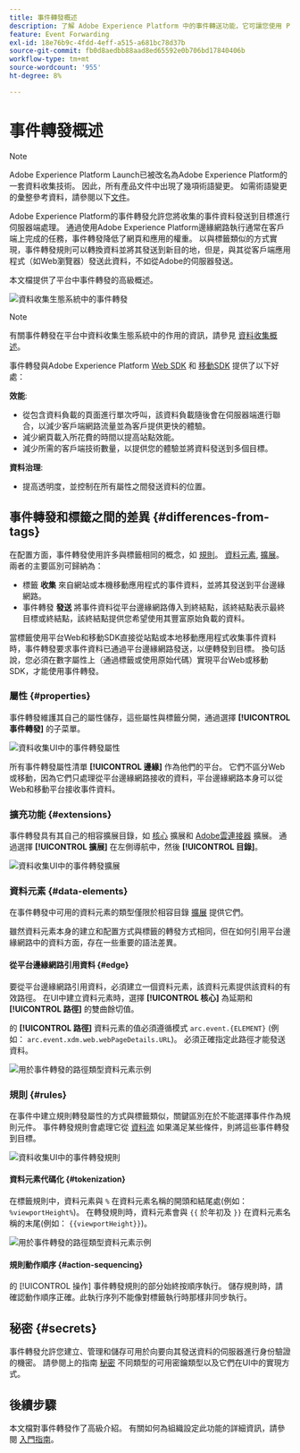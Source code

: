 ```yaml
---
title: 事件轉發概述
description: 了解 Adobe Experience Platform 中的事件轉送功能，它可讓您使用 Platform Edge Network 執行工作，而不變更標記實施。
feature: Event Forwarding
exl-id: 18e76b9c-4fdd-4eff-a515-a681bc78d37b
source-git-commit: fb0d8aedbb88aad8ed65592e0b706bd17840406b
workflow-type: tm+mt
source-wordcount: '955'
ht-degree: 8%

---
```


# 事件轉發概述

>[!NOTE]
>
>Adobe Experience Platform Launch已被改名為Adobe Experience Platform的一套資料收集技術。 因此，所有產品文件中出現了幾項術語變更。 如需術語變更的彙整參考資料，請參閱以下[文件](../../term-updates.md)。

Adobe Experience Platform的事件轉發允許您將收集的事件資料發送到目標進行伺服器端處理。 通過使用Adobe Experience Platform邊緣網路執行通常在客戶端上完成的任務，事件轉發降低了網頁和應用的權重。 以與標籤類似的方式實現，事件轉發規則可以轉換資料並將其發送到新目的地，但是，與其從客戶端應用程式（如Web瀏覽器）發送此資料，不如從Adobe的伺服器發送。

本文檔提供了平台中事件轉發的高級概述。

![資料收集生態系統中的事件轉發](../../../collection/images/home/event-forwarding.png)

>[!NOTE]
>
>有關事件轉發在平台中資料收集生態系統中的作用的資訊，請參見 [資料收集概述](../../../collection/home.md)。

事件轉發與Adobe Experience Platform [Web SDK](../../../edge/home.md) 和 [移動SDK](https://aep-sdks.gitbook.io/docs/) 提供了以下好處：

**效能**:

* 從包含資料負載的頁面進行單次呼叫，該資料負載隨後會在伺服器端進行聯合，以減少客戶端網路流量並為客戶提供更快的體驗。
* 減少網頁載入所花費的時間以提高站點效能。
* 減少所需的客戶端技術數量，以提供您的體驗並將資料發送到多個目標。

**資料治理**:

* 提高透明度，並控制在所有屬性之間發送資料的位置。

## 事件轉發和標籤之間的差異 {#differences-from-tags}

在配置方面，事件轉發使用許多與標籤相同的概念，如 [規則](../managing-resources/rules.md)。 [資料元素](../managing-resources/data-elements.md), [擴展](../managing-resources/extensions/overview.md)。 兩者的主要區別可歸納為：

* 標籤 **收集** 來自網站或本機移動應用程式的事件資料，並將其發送到平台邊緣網路。
* 事件轉發 **發送** 將事件資料從平台邊緣網路傳入到終結點，該終結點表示最終目標或終結點，該終結點提供您希望使用其豐富原始負載的資料。

當標籤使用平台Web和移動SDK直接從站點或本地移動應用程式收集事件資料時，事件轉發要求事件資料已通過平台邊緣網路發送，以便轉發到目標。 換句話說，您必須在數字屬性上（通過標籤或使用原始代碼）實現平台Web或移動SDK，才能使用事件轉發。

### 屬性 {#properties}

事件轉發維護其自己的屬性儲存，這些屬性與標籤分開，通過選擇 **[!UICONTROL 事件轉發]** 的子菜單。

![資料收集UI中的事件轉發屬性](../../images/ui/event-forwarding/overview/properties.png)

所有事件轉發屬性清單 **[!UICONTROL 邊緣]** 作為他們的平台。 它們不區分Web或移動，因為它們只處理從平台邊緣網路接收的資料，平台邊緣網路本身可以從Web和移動平台接收事件資料。

### 擴充功能 {#extensions}

事件轉發具有其自己的相容擴展目錄，如 [核心](../../extensions/web/core/event-forwarding.md) 擴展和 [Adobe雲連接器](../../extensions/web/cloud-connector/overview.md) 擴展。 通過選擇 **[!UICONTROL 擴展]** 在左側導航中，然後 **[!UICONTROL 目錄]**。

![資料收集UI中的事件轉發擴展](../../images/ui/event-forwarding/overview/extensions.png)

### 資料元素 {#data-elements}

在事件轉發中可用的資料元素的類型僅限於相容目錄 [擴展](#extensions) 提供它們。

雖然資料元素本身的建立和配置方式與標籤的轉發方式相同，但在如何引用平台邊緣網路中的資料方面，存在一些重要的語法差異。

#### 從平台邊緣網路引用資料 {#edge}

要從平台邊緣網路引用資料，必須建立一個資料元素，該資料元素提供該資料的有效路徑。 在UI中建立資料元素時，選擇 **[!UICONTROL 核心]** 為延期和 **[!UICONTROL 路徑]** 的雙曲餘切值。

的 **[!UICONTROL 路徑]** 資料元素的值必須遵循模式 `arc.event.{ELEMENT}` (例如： `arc.event.xdm.web.webPageDetails.URL`)。 必須正確指定此路徑才能發送資料。

![用於事件轉發的路徑類型資料元素示例](../../images/ui/event-forwarding/overview/data-reference.png)

### 規則 {#rules}

在事件中建立規則轉發屬性的方式與標籤類似，關鍵區別在於不能選擇事件作為規則元件。 事件轉發規則會處理它從 [資料流](../../../edge/datastreams/overview.md) 如果滿足某些條件，則將這些事件轉發到目標。

![資料收集UI中的事件轉發規則](../../images/ui/event-forwarding/overview/rules.png)

#### 資料元素代碼化 {#tokenization}

在標籤規則中，資料元素與 `%` 在資料元素名稱的開頭和結尾處(例如： `%viewportHeight%`)。 在轉發規則時，資料元素會與 `{{` 於年初及 `}}` 在資料元素名稱的末尾(例如： `{{viewportHeight}}`)。

![用於事件轉發的路徑類型資料元素示例](../../images/ui/event-forwarding/overview/tokenization.png)

#### 規則動作順序 {#action-sequencing}

的 [!UICONTROL 操作] 事件轉發規則的部分始終按順序執行。 儲存規則時，請確認動作順序正確。此執行序列不能像對標籤執行時那樣非同步執行。

## 秘密 {#secrets}

事件轉發允許您建立、管理和儲存可用於向要向其發送資料的伺服器進行身份驗證的機密。 請參閱上的指南 [秘密](./secrets.md) 不同類型的可用密鑰類型以及它們在UI中的實現方式。

## 後續步驟

本文檔對事件轉發作了高級介紹。 有關如何為組織設定此功能的詳細資訊，請參閱 [入門指南](./getting-started.md)。
